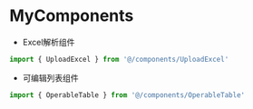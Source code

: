 # MyComponents

* Excel解析组件
```javascript
import { UploadExcel } from '@/components/UploadExcel'
```
* 可编辑列表组件
```javascript
import { OperableTable } from '@/components/OperableTable'
```